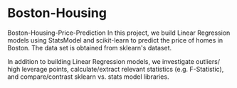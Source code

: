 # Boston-Housing
Boston-Housing-Price-Prediction
In this project, we build Linear Regression models using StatsModel and scikit-learn to predict the price of homes in Boston. The data set is obtained from sklearn's dataset.

In addition to building Linear Regression models, we investigate outliers/ high leverage points, calculate/extract relevant statistics (e.g. F-Statistic), and compare/contrast sklearn vs. stats model libraries.
